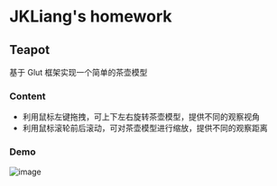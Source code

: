 # JKLiang's homework

## Teapot
基于 Glut 框架实现一个简单的茶壶模型

### Content
- 利用鼠标左键拖拽，可上下左右旋转茶壶模型，提供不同的观察视角
- 利用鼠标滚轮前后滚动，可对茶壶模型进行缩放，提供不同的观察距离

### Demo
![image](./project01/teapot_demo.gif)